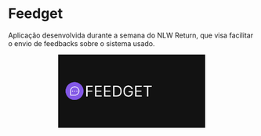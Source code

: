 # Feedget

Aplicação desenvolvida durante a semana do NLW Return, que visa facilitar o envio de feedbacks sobre o sistema usado.

<p align="center">
   <img src="https://github.com/fanuelcouto99/Feedback-Widget/blob/main/img/feedget.png" width="300">
</p>